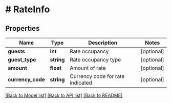 # # RateInfo

## Properties

Name | Type | Description | Notes
------------ | ------------- | ------------- | -------------
**guests** | **int** | Rate occupancy | [optional] 
**guest_type** | **string** | Rate occupancy type | [optional] 
**amount** | **float** | Amount of rate | [optional] 
**currency_code** | **string** | Currency code for rate indicated | [optional] 

[[Back to Model list]](../../README.md#documentation-for-models) [[Back to API list]](../../README.md#documentation-for-api-endpoints) [[Back to README]](../../README.md)


